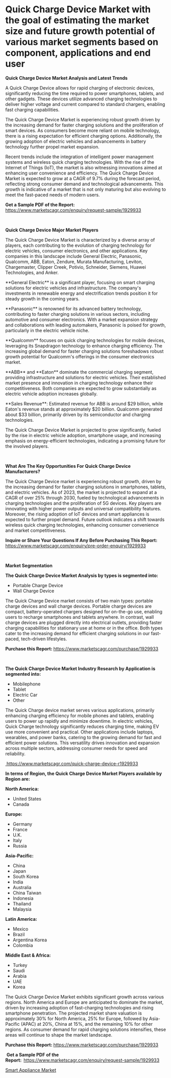 <p><h1>Quick Charge Device Market with the goal of estimating the market size and future growth potential of various market segments based on component, applications and end user</h1></p><p><strong>Quick Charge Device Market Analysis and Latest Trends</strong></p>
<p><p>A Quick Charge Device allows for rapid charging of electronic devices, significantly reducing the time required to power smartphones, tablets, and other gadgets. These devices utilize advanced charging technologies to deliver higher voltage and current compared to standard chargers, enabling fast charging capabilities. </p><p>The Quick Charge Device Market is experiencing robust growth driven by the increasing demand for faster charging solutions and the proliferation of smart devices. As consumers become more reliant on mobile technology, there is a rising expectation for efficient charging options. Additionally, the growing adoption of electric vehicles and advancements in battery technology further propel market expansion. </p><p>Recent trends include the integration of intelligent power management systems and wireless quick charging technologies. With the rise of the Internet of Things (IoT), the market is also witnessing innovations aimed at enhancing user convenience and efficiency. The Quick Charge Device Market is expected to grow at a CAGR of 9.7% during the forecast period, reflecting strong consumer demand and technological advancements. This growth is indicative of a market that is not only maturing but also evolving to meet the fast-paced needs of modern users.</p></p>
<p><strong>Get a Sample PDF of the Report:&nbsp;</strong> <a href="https://www.marketscagr.com/enquiry/request-sample/1929933?utm_campaign=1126&utm_medium=2&utm_source=Github&utm_content=ia&utm_term=29032025&utm_id=quick-charge-device">https://www.marketscagr.com/enquiry/request-sample/1929933</a></p>
<p>&nbsp;</p>
<p><strong>Quick Charge Device Major Market Players</strong></p>
<p><p>The Quick Charge Device Market is characterized by a diverse array of players, each contributing to the evolution of charging technology for electric vehicles, consumer electronics, and other applications. Key companies in this landscape include General Electric, Panasonic, Qualcomm, ABB, Eaton, Zendure, Murata Manufacturing, Leviton, Chargemaster, Clipper Creek, Potivio, Schneider, Siemens, Huawei Technologies, and Anker.</p><p>**General Electric** is a significant player, focusing on smart charging solutions for electric vehicles and infrastructure. The company's investments in renewable energy and electrification trends position it for steady growth in the coming years. </p><p>**Panasonic** is renowned for its advanced battery technology, contributing to faster charging solutions in various sectors, including automotive and consumer electronics. With a market expansion strategy and collaborations with leading automakers, Panasonic is poised for growth, particularly in the electric vehicle niche.</p><p>**Qualcomm** focuses on quick charging technologies for mobile devices, leveraging its Snapdragon technology to enhance charging efficiency. The increasing global demand for faster charging solutions foreshadows robust growth potential for Qualcomm's offerings in the consumer electronics market.</p><p>**ABB** and **Eaton** dominate the commercial charging segment, providing infrastructure and solutions for electric vehicles. Their established market presence and innovation in charging technology enhance their competitiveness. Both companies are expected to grow substantially as electric vehicle adoption increases globally.</p><p>**Sales Revenue**: Estimated revenue for ABB is around $29 billion, while Eaton's revenue stands at approximately $20 billion. Qualcomm generated about $33 billion, primarily driven by its semiconductor and charging technologies.</p><p>The Quick Charge Device Market is projected to grow significantly, fueled by the rise in electric vehicle adoption, smartphone usage, and increasing emphasis on energy-efficient technologies, indicating a promising future for the involved players.</p></p>
<p>&nbsp;</p>
<p><strong>What Are The Key Opportunities For Quick Charge Device Manufacturers?</strong></p>
<p><p>The Quick Charge Device market is experiencing robust growth, driven by the increasing demand for faster charging solutions in smartphones, tablets, and electric vehicles. As of 2023, the market is projected to expand at a CAGR of over 25% through 2030, fueled by technological advancements in charging technologies and the proliferation of 5G devices. Key players are innovating with higher power outputs and universal compatibility features. Moreover, the rising adoption of IoT devices and smart appliances is expected to further propel demand. Future outlook indicates a shift towards wireless quick charging technologies, enhancing consumer convenience and market competitiveness.</p></p>
<p><strong>Inquire or Share Your Questions If Any Before Purchasing This Report:</strong> <a href="https://www.marketscagr.com/enquiry/pre-order-enquiry/1929933?utm_campaign=1126&utm_medium=2&utm_source=Github&utm_content=ia&utm_term=29032025&utm_id=quick-charge-device">https://www.marketscagr.com/enquiry/pre-order-enquiry/1929933</a></p>
<p>&nbsp;</p>
<p><strong>Market Segmentation</strong></p>
<p><strong>The Quick Charge Device Market Analysis by types is segmented into:</strong></p>
<p><ul><li>Portable Charge Device</li><li>Wall Charge Device</li></ul></p>
<p><p>The Quick Charge Device market consists of two main types: portable charge devices and wall charge devices. Portable charge devices are compact, battery-operated chargers designed for on-the-go use, enabling users to recharge smartphones and tablets anywhere. In contrast, wall charge devices are plugged directly into electrical outlets, providing faster charging capabilities for stationary use at home or in the office. Both types cater to the increasing demand for efficient charging solutions in our fast-paced, tech-driven lifestyles.</p></p>
<p><strong>Purchase this Report:&nbsp;</strong><a href="https://www.marketscagr.com/purchase/1929933?utm_campaign=1126&utm_medium=2&utm_source=Github&utm_content=ia&utm_term=29032025&utm_id=quick-charge-device">https://www.marketscagr.com/purchase/1929933</a></p>
<p>&nbsp;</p>
<p><strong>The Quick Charge Device Market Industry Research by Application is segmented into:</strong></p>
<p><ul><li>Mobilephone</li><li>Tablet</li><li>Electric Car</li><li>Other</li></ul></p>
<p><p>The Quick Charge device market serves various applications, primarily enhancing charging efficiency for mobile phones and tablets, enabling users to power up rapidly and minimize downtime. In electric vehicles, Quick Charge technology significantly reduces charging time, making EV use more convenient and practical. Other applications include laptops, wearables, and power banks, catering to the growing demand for fast and efficient power solutions. This versatility drives innovation and expansion across multiple sectors, addressing consumer needs for speed and reliability.</p></p>
<p><a href="https://www.marketscagr.com/quick-charge-device-r1929933?utm_campaign=1126&utm_medium=2&utm_source=Github&utm_content=ia&utm_term=29032025&utm_id=quick-charge-device">&nbsp;https://www.marketscagr.com/quick-charge-device-r1929933</a></p>
<p><strong>In terms of Region, the Quick Charge Device Market Players available by Region are:</strong></p>
<p>
    <p> <strong> North America: </strong>
        <ul>
            <li>United States</li>
            <li>Canada</li>
        </ul>
        </p> 
    <p> <strong> Europe: </strong>
        <ul>
            <li>Germany</li>
            <li>France</li>
            <li>U.K.</li>
            <li>Italy</li>
            <li>Russia</li>
        </ul>
        </p> 
    <p> <strong> Asia-Pacific: </strong>
        <ul>
            <li>China</li>
            <li>Japan</li>
            <li>South Korea</li>
            <li>India</li>
            <li>Australia</li>
            <li>China Taiwan</li>
            <li>Indonesia</li>
            <li>Thailand</li>
            <li>Malaysia</li>
        </ul>
        </p> 
    <p> <strong> Latin America: </strong>
        <ul>
            <li>Mexico</li>
            <li>Brazil</li>
            <li>Argentina Korea</li>
            <li>Colombia</li>
        </ul>
        </p> 
    <p> <strong> Middle East & Africa: </strong>
        <ul>
            <li>Turkey</li>
            <li>Saudi</li>
            <li>Arabia</li>
            <li>UAE</li>
            <li>Korea</li>
        </ul>
    </p>
    </p>
<p><p>The Quick Charge Device Market exhibits significant growth across various regions. North America and Europe are anticipated to dominate the market, driven by increasing adoption of fast-charging technologies and rising smartphone penetration. The projected market share valuation is approximately 30% for North America, 25% for Europe, followed by Asia-Pacific (APAC) at 20%, China at 15%, and the remaining 10% for other regions. As consumer demand for rapid charging solutions intensifies, these areas will continue to shape the market landscape.</p></p>
<p><strong>Purchase this Report: </strong><a href="https://www.marketscagr.com/purchase/1929933?utm_campaign=1126&utm_medium=2&utm_source=Github&utm_content=ia&utm_term=29032025&utm_id=quick-charge-device">https://www.marketscagr.com/purchase/1929933</a></p>
<p>&nbsp;<strong>Get a Sample PDF of the Report:&nbsp;&nbsp;</strong><a href="https://www.marketscagr.com/enquiry/request-sample/1929933?utm_campaign=1126&utm_medium=2&utm_source=Github&utm_content=ia&utm_term=29032025&utm_id=quick-charge-device">https://www.marketscagr.com/enquiry/request-sample/1929933</a></p>
<p><strong></strong></p>
<p><p><a href="https://github.com/julyju69/Market-Research-Report-List-6/blob/main/smart-appliance-market.md?utm_campaign=1126&utm_medium=2&utm_source=Github&utm_content=ia&utm_term=29032025&utm_id=quick-charge-device">Smart Appliance Market</a></p></p>